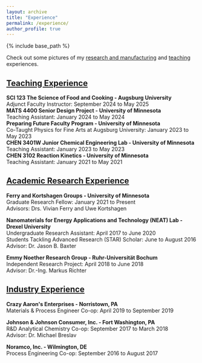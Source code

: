 ```yaml
---
layout: archive
title: "Experience"
permalink: /experience/
author_profile: true
---
```

{% include base_path %}

Check out some pictures of my [research and manufacturing](https://www.canva.com/design/DAEBa0tlGdA/Zpd2dRbug81jhHJTt66KbQ/view?website#2) and [teaching](https://www.canva.com/design/DAFjBFLelNE/jJIut8B5GGJwOMEwNYiTIA/view?website#2) experiences.

## [Teaching Experience](https://kristine-loh.github.io/teaching/)
**SCI 123 The Science of Food and Cooking - Augsburg University** <br/>
Adjunct Faculty Instructor: September 2024 to May 2025 <br/>
**MATS 4400 Senior Design Project - University of Minnesota** <br/>
Teaching Assistant: January 2024 to May 2024<br/>
**Preparing Future Faculty Program - University of Minnesota** <br/>
Co-Taught Physics for Fine Arts at Augsburg University: January 2023 to May 2023<br/>
**CHEN 3401W Junior Chemical Engineering Lab - University of Minnesota** <br/>
Teaching Assistant: January 2023 to May 2023<br/>
**CHEN 3102 Reaction Kinetics - University of Minnesota**<br/>
Teaching Assistant: January 2021 to May 2021<br/>

## [Academic Research Experience](https://kristine-loh.github.io/research/)
**Ferry and Kortshagen Groups - University of Minnesota**<br/>
Graduate Research Fellow: January 2021 to Present<br/>
Advisors: Drs. Vivian Ferry and Uwe Kortshagen 

**Nanomaterials for Energy Applications and Technology (NEAT) Lab - Drexel University**<br/>
Undergraduate Research Assistant: April 2017 to June 2020<br/>
Students Tackling Advanced Research (STAR) Scholar: June to August 2016<br/>
Advisor: Dr. Jason B. Baxter

**Emmy Noether Research Group - Ruhr-Universität Bochum**<br/>
Independent Research Project: April 2018 to June 2018<br/>
Advisor: Dr.-Ing. Markus Richter


## [Industry Experience](https://kristine-loh.github.io/industry/)

**Crazy Aaron's Enterprises - Norristown, PA**<br/>
Materials & Process Engineer Co-op: April 2019 to September 2019 <br/>

**Johnson & Johnson Consumer, Inc. - Fort Washington, PA**<br/>
R&D Analytical Chemistry Co-op: September 2017 to March 2018<br/>
Advisor: Dr. Michael Breslav<br/>

**Noramco, Inc. - Wilmington, DE**<br/>
Process Engineering Co-op: September 2016 to August 2017<br/>

